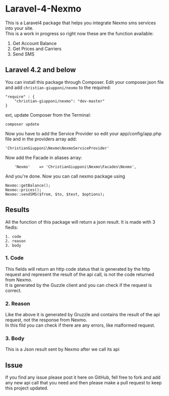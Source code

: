 Laravel-4-Nexmo
===============

This is a Laravel4 package that helps you integrate Nexmo sms services into your site.  
This is a work in progress so right now these are the function available:

1. Get Account Balance
2. Get Prices and Carriers
3. Send SMS

## Laravel 4.2 and below
You can install this package through Composer. Edit your composer.json file and add `christian-giupponi/nexmo` to the required:

    "require" : {
        "christian-giupponi/nexmo": "dev-master"
    }

ext, update Composer from the Terminal:

    composer update
    
Now you have to add the Service Provider so edit your app/config/app.php file and in the providers array add:

    'ChristianGiupponi\Nexmo\NexmoServiceProvider'
    
Now add the Facade in aliases array:

        'Nexmo'    => 'ChristianGiupponi\Nexmo\Facades\Nexmo',
        
And you're done. Now you can call nexmo package using 

    Nexmo::getBalance();
    Nexmo::prices();
    Nexmo::sendSMS($from, $to, $text, $options);
    
## Results
All the function of this package will return a json result. It is made with 3 fiedls:

    1. code
    2. reason
    3. body
    
### 1. Code
This fields will return an http code status that is generated by the http request and represent the result of the api call, is not the code returned from Nexmo.  
It is generated by the Guzzle client and you can check if the request is correct.

### 2. Reason
Like the above it is generated by Gruzzle and contains the result of the api request, not the response from Nexmo.  
In this fild you can check if there are any errors, like malformed request.

### 3. Body
This is a Json result sent by Nexmo after we call its api

## Issue
If you find any issue please post it here on GitHub, fell free to fork and add any new api call that you need and then please make a pull request to keep this project updated.
